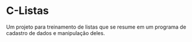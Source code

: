 # C-Listas
Um projeto para treinamento de listas que se resume em um programa de cadastro de dados e manipulação deles.